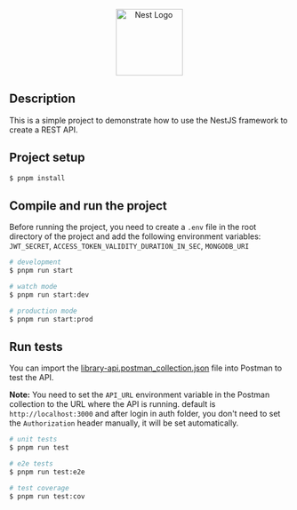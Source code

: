 <p align="center">
  <a href="http://nestjs.com/" target="blank"><img src="https://nestjs.com/img/logo-small.svg" width="120" alt="Nest Logo" /></a>
</p>

[circleci-image]: https://img.shields.io/circleci/build/github/nestjs/nest/master?token=abc123def456
[circleci-url]: https://circleci.com/gh/nestjs/nest

## Description

This is a simple project to demonstrate how to use the NestJS framework to create a REST API.

## Project setup

```bash
$ pnpm install
```

## Compile and run the project

Before running the project, you need to create a `.env` file in the root directory of the project and add the following environment variables: `JWT_SECRET`, `ACCESS_TOKEN_VALIDITY_DURATION_IN_SEC`, `MONGODB_URI`

```bash
# development
$ pnpm run start

# watch mode
$ pnpm run start:dev

# production mode
$ pnpm run start:prod
```

## Run tests

You can import the [library-api.postman_collection.json](library-api.postman_collection.json) file into Postman to test the API.

**Note:** You need to set the `API_URL` environment variable in the Postman collection to the URL where the API is running. default is `http://localhost:3000` and after login in auth folder, you don't need to set the `Authorization` header manually, it will be set automatically.

```bash
# unit tests
$ pnpm run test

# e2e tests
$ pnpm run test:e2e

# test coverage
$ pnpm run test:cov
```
